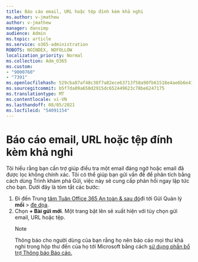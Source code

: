```yaml
---
title: Báo cáo email, URL hoặc tệp đính kèm khả nghi
ms.author: v-jmathew
author: v-jmathew
manager: dansimp
audience: Admin
ms.topic: article
ms.service: o365-administration
ROBOTS: NOINDEX, NOFOLLOW
localization_priority: Normal
ms.collection: Adm_O365
ms.custom:
- "9000760"
- "7391"
ms.openlocfilehash: 529cba87af48c38f7a82ece63713f58a90fb61518e4ae6b6e41f0b4905dcd5ae
ms.sourcegitcommit: b5f7da89a650d2915dc652449623c78be6247175
ms.translationtype: MT
ms.contentlocale: vi-VN
ms.lasthandoff: 08/05/2021
ms.locfileid: "54091154"
---
```

# <a name="report-suspicious-emails-urls-or-attachments"></a>Báo cáo email, URL hoặc tệp đính kèm khả nghi

Tôi hiểu rằng bạn cần trợ giúp điều tra một email đáng ngờ hoặc email đã được lọc không chính xác. Tôi có thể giúp bạn gửi vấn đề để phân tích bằng cách dùng Trình khám phá Gửi, việc này sẽ cung cấp phản hồi ngay lập tức cho bạn. Dưới đây là tóm tắt các bước:

1. Đi đến Trung [tâm Tuân Office 365 An toàn & sau đó](https://go.microsoft.com/fwlink/p/?linkid=2077143)đi tới Gửi Quản lý **mối**  >  [đe dọa](https://go.microsoft.com/fwlink/?linkid=2101521).
2. Chọn **+ Bài gửi mới**. Một trang bật lên sẽ xuất hiện với tùy chọn gửi email, URL hoặc tệp.
    > [!NOTE]
    > Thông báo cho người dùng của bạn rằng họ nên báo cáo mọi thư khả nghi trong hộp thư đến của họ tới Microsoft bằng cách [sử dụng phần bổ trợ Thông báo Báo cáo.](https://go.microsoft.com/fwlink/?linkid=2092385)
